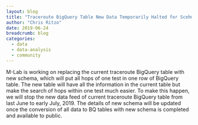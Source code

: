```yaml
---
layout: blog
title: "Traceroute BigQuery Table New Data Temporarily Halted for Scehma Change"
author: "Chris Ritzo"
date: 2019-06-24
breadcrumb: blog
categories:
  - data
  - data-analysis
  - community
---
```


 M-Lab is working on replacing the current traceroute BigQuery table with new schema, which will put all hops of one test in one row of BigQuery table. The new table will have all the information in the current table but make the search of hops within one test much easier. To make this happen, we will stop the new data feed of current traceroute BigQuery table from last June to early July, 2019. The details of new schema will be updated once the conversion of all data to BQ tables with new schema is completed and available to public.
